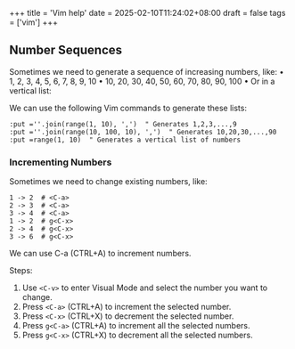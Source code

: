 +++
title = 'Vim help'
date = 2025-02-10T11:24:02+08:00
draft = false
tags = ['vim']
+++

## Number Sequences

Sometimes we need to generate a sequence of increasing numbers, like:
	•	1, 2, 3, 4, 5, 6, 7, 8, 9, 10
	•	10, 20, 30, 40, 50, 60, 70, 80, 90, 100
	•	Or in a vertical list:

We can use the following Vim commands to generate these lists:

```vim
:put =''.join(range(1, 10), ',')  " Generates 1,2,3,...,9
:put =''.join(range(10, 100, 10), ',')  " Generates 10,20,30,...,90
:put =range(1, 10)  " Generates a vertical list of numbers
```

### Incrementing Numbers
Sometimes we need to change existing numbers, like:

```text
1 -> 2  # <C-a>
2 -> 3  # <C-a>
3 -> 4  # <C-a>
1 -> 2  # g<C-x>
2 -> 4  # g<C-x>
3 -> 6  # g<C-x>
```
We can use C-a (CTRL+A) to increment numbers.

Steps:
1.	Use `<C-v>` to enter Visual Mode and select the number you want to change.
2.	Press `<C-a>` (CTRL+A) to increment the selected number.
3.	Press `<C-x>` (CTRL+X) to decrement the selected number.
4.	Press `g<C-a>` (CTRL+A) to increment all the selected numbers.
5.	Press `g<C-x>` (CTRL+X) to decrement all the selected numbers.

